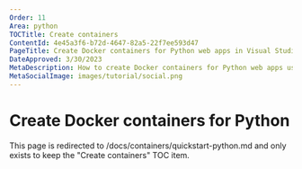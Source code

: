 ```yaml
---
Order: 11
Area: python
TOCTitle: Create containers
ContentId: 4e45a3f6-b72d-4647-82a5-22f7ee593d47
PageTitle: Create Docker containers for Python web apps in Visual Studio Code
DateApproved: 3/30/2023
MetaDescription: How to create Docker containers for Python web apps using the VS Code Docker extension
MetaSocialImage: images/tutorial/social.png
---
```

# Create Docker containers for Python

This page is redirected to /docs/containers/quickstart-python.md and only exists to keep the "Create containers" TOC item.
